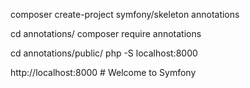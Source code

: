 composer create-project symfony/skeleton annotations

cd annotations/
composer require annotations

cd annotations/public/
php -S localhost:8000

http://localhost:8000
    # Welcome to Symfony